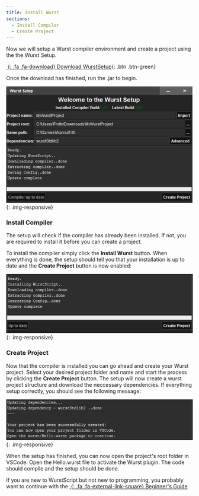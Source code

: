 ```yaml
---
title: Install Wurst
sections:
  - Install Compiler
  - Create Project
---
```


Now we will setup a Wurst compiler environment and create a project using the the Wurst Setup.

[*&nbsp;*{: .fa .fa-download} Download WurstSetup](https://peeeq.de/hudson/job/WurstSetup/lastSuccessfulBuild/artifact/downloads/WurstSetup.jar){: .btn .btn-green}

Once the download has finished, run the .jar to begin.

![](/assets/images/setup/WurstSetup.png){: .img-responsive}

### Install Compiler

The setup will check if the compiler has already been installed. If not, you are required to install it
before you can create a project.

To install the compiler simply click the **Install Wurst** button. 
When everything is done, the setup should tell you that your installation is up to date and the **Create Project** button is now enabled:

![](/assets/images/setup/WurstInstallDone.png){: .img-responsive}

### Create Project

Now that the compiler is installed you can go ahead and create your Wurst project.
Select your desired project folder and name and start the process by clicking the **Create Project** button.
The setup will now create a wurst project structure and download the neccessary dependencies.
If everything setup correctly, you should see the following message:

![](/assets/images/setup/ProjectSetupDone.png){: .img-responsive}

When the setup has finished, you can now open the project's root folder in VSCode.
Open the Hello.wurst file to activate the Wurst plugin. The code should compile and the setup should be done.

If you are new to WurstScript but not new to programming, you probably want to continue with the [*&nbsp;*{: .fa .fa-external-link-square} Beginner's Guide](tutorials/wurstbeginner.html)


